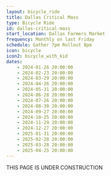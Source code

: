 ```yaml
---
layout: bicycle_ride
title: Dallas Critical Mass
type: Bicycle Ride
id: dallas-critical-mass
start_location: Dallas Farmers Market
frequency: Monthly on last Friday
schedule: Gather 7pm Rollout 8pm
icon: bicycle
icon2: bicycle_with_kid
dates:
    - 2024-01-26 20:00:00
    - 2024-02-23 20:00:00
    - 2024-03-29 20:00:00
    - 2024-04-26 20:00:00
    - 2024-05-31 20:00:00
    - 2024-06-28 20:00:00
    - 2024-07-26 20:00:00
    - 2024-08-30 20:00:00
    - 2024-09-27 20:00:00
    - 2024-10-25 20:00:00
    - 2024-11-29 20:00:00
    - 2024-12-27 20:00:00
    - 2025-01-31 20:00:00
    - 2025-02-28 20:00:00
    - 2025-03-28 20:00:00
    - 2025-04-25 20:00:00
---
```

THIS PAGE IS UNDER CONSTRUCTION